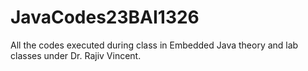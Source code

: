 # JavaCodes23BAI1326
All the codes executed during class in Embedded Java theory and lab classes under Dr. Rajiv Vincent.
